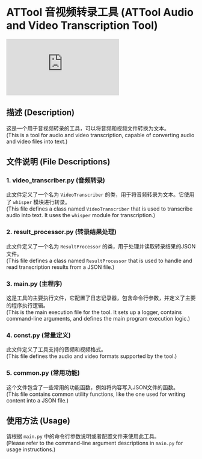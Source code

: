 
# ATTool 音视频转录工具 (ATTool Audio and Video Transcription Tool)  
![日本語](https://github.com/mao-mao-yu/AATool/blob/master/README_JP.md)

## 描述 (Description)

这是一个用于音视频转录的工具，可以将音频和视频文件转换为文本。  
(This is a tool for audio and video transcription, capable of converting audio and video files into text.)

## 文件说明 (File Descriptions)

### 1. video_transcriber.py (音频转录)

此文件定义了一个名为 `VideoTranscriber` 的类，用于将音频转录为文本。它使用了 `whisper` 模块进行转录。  
(This file defines a class named `VideoTranscriber` that is used to transcribe audio into text. It uses the `whisper` module for transcription.)

### 2. result_processor.py (转录结果处理)

此文件定义了一个名为 `ResultProcessor` 的类，用于处理并读取转录结果的JSON文件。  
(This file defines a class named `ResultProcessor` that is used to handle and read transcription results from a JSON file.)

### 3. main.py (主程序)

这是工具的主要执行文件，它配置了日志记录器，包含命令行参数，并定义了主要的程序执行逻辑。  
(This is the main execution file for the tool. It sets up a logger, contains command-line arguments, and defines the main program execution logic.)

### 4. const.py (常量定义)

此文件定义了工具支持的音频和视频格式。  
(This file defines the audio and video formats supported by the tool.)

### 5. common.py (常用功能)

这个文件包含了一些常用的功能函数，例如将内容写入JSON文件的函数。  
(This file contains common utility functions, like the one used for writing content into a JSON file.)

## 使用方法 (Usage)

请根据 `main.py` 中的命令行参数说明或者配置文件来使用此工具。  
(Please refer to the command-line argument descriptions in `main.py` for usage instructions.)

